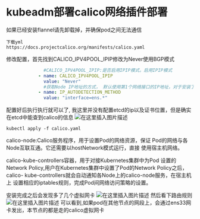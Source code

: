 # kubeadm部署calico网络插件部署
如果已经安装flannel请先卸载掉，并确保pod之间无法通信

```shell
下载yml
https://docs.projectcalico.org/manifests/calico.yaml
```
修改配置，首先找到CALICO_IPV4POOL_IPIP修改为Never使用BGP模式

```yaml
              #CALICO_IPV4POOL_IPIP:是否启用IPIP模式。启用IPIP模式
            - name: CALICO_IPV4POOL_IPIP
              value: "Never"
              #获取Node IP地址的方式， 默认使用第1个网络接口的IP地址，对于安装了多块网卡的Node，可以 使用正则表达式选择正确的网卡
            - name: IP_AUTODETECTION_METHOD
              value: "interface=ens.*"
```
配置好后执行执行就可以了, 我这里并没有配置etcd的ip以及证书位置，但是确实在etcd中能查到calico的信息
![在这里插入图片描述](https://img-blog.csdnimg.cn/20201217161339426.png?x-oss-process=image/watermark,type_ZmFuZ3poZW5naGVpdGk,shadow_10,text_aHR0cHM6Ly9ibG9nLmNzZG4ubmV0L0RheV9EYXlfTm9fQnVn,size_16,color_FFFFFF,t_70)

```shell
kubectl apply -f calico.yaml
```

calico-node:Calico服务程序，用于设置Pod的网络资源，保证 Pod的网络与各Node互联互通。它还需要以hostNetwork模式运行，直接 使用宿主机网络。

calico-kube-controllers容器，用于对接Kubernetes集群中为Pod 设置的Network Policy,用户在Kubernetes集群中设置了Pod的Network Policy之后，calico- kube-controllers就会自动通知各Node上的calico-node服务，在宿主机上 设置相应的iptables规则，完成Pod间网络访问策略的设置。

安装完成之后会发现多了几个虚拟网卡
![在这里插入图片描述](https://img-blog.csdnimg.cn/20201217162853961.png?x-oss-process=image/watermark,type_ZmFuZ3poZW5naGVpdGk,shadow_10,text_aHR0cHM6Ly9ibG9nLmNzZG4ubmV0L0RheV9EYXlfTm9fQnVn,size_16,color_FFFFFF,t_70)
然后看下路由规则
![在这里插入图片描述](https://img-blog.csdnimg.cn/2020121716304670.png?x-oss-process=image/watermark,type_ZmFuZ3poZW5naGVpdGk,shadow_10,text_aHR0cHM6Ly9ibG9nLmNzZG4ubmV0L0RheV9EYXlfTm9fQnVn,size_16,color_FFFFFF,t_70)
可以看到,如果pod在其他节点的网段上，会通过ens33网卡发出，本节点的都是走的calico虚拟网卡